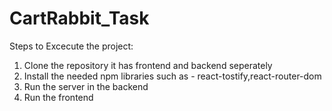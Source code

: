 # CartRabbit_Task

Steps to Excecute the project:
1. Clone the repository it has frontend  and  backend seperately
2. Install the needed npm libraries such as - react-tostify,react-router-dom
3. Run the server in the backend
4. Run the frontend 
